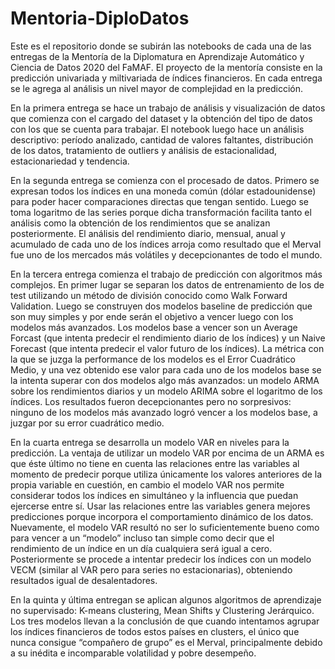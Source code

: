 # Mentoria-DiploDatos

  Este es el repositorio donde se subirán las notebooks de cada una de las entregas de la Mentoría de la Diplomatura en Aprendizaje Automático y Ciencia de Datos 2020 del FaMAF. El proyecto de la mentoría consiste en la predicción univariada y miltivariada de índices financieros. En cada entrega se le agrega al análisis un nivel mayor de complejidad en la predicción. 

  En la primera entrega se hace un trabajo de análisis y visualización de datos que comienza con el cargado del dataset y la obtención del tipo de datos con los que se cuenta para trabajar. El notebook luego hace un análisis descriptivo: período analizado, cantidad de valores faltantes, distribución de los datos, tratamiento de outliers y análisis de estacionalidad, estacionariedad y tendencia. 

  En la segunda entrega se comienza con el procesado de datos. Primero se expresan todos los índices en una moneda común (dólar estadounidense) para poder hacer comparaciones directas que tengan sentido. Luego se toma logaritmo de las series porque dicha transformación facilita tanto el análisis como la obtención de los rendimientos que se analizan posteriormente. El análisis del rendimiento diario, mensual, anual y acumulado de cada uno de los índices arroja como resultado que el Merval fue uno de los mercados más volátiles y decepcionantes de todo el mundo. 

  En la tercera entrega comienza el trabajo de predicción con algoritmos más complejos. En primer lugar se separan los datos de entrenamiento de los de test utilizando un método de división conocido como Walk Forward Validation. Luego se construyen dos modelos baseline de predicción que son muy simples y por ende serán el objetivo a vencer luego con los modelos más avanzados. Los modelos base a vencer son un Average Forcast (que intenta predecir el rendimiento diario de los índices) y un Naive Forecast (que intenta predecir el valor futuro de los índices). La métrica con la que se juzga la performance de los modelos es el Error Cuadrático Medio, y una vez obtenido ese valor para cada uno de los modelos base se la intenta superar con dos modelos algo más avanzados: un modelo ARMA sobre los rendimientos diarios y un modelo ARIMA sobre el logaritmo de los índices. Los resultados fueron decepcionantes pero no sorpresivos: ninguno de los modelos más avanzado logró vencer a los modelos base, a juzgar por su error cuadrático medio. 

  En la cuarta entrega se desarrolla un modelo VAR en niveles para la predicción. La ventaja de utilizar un modelo VAR por encima de un ARMA es que éste último no tiene en cuenta las relaciones entre las variables al momento de predecir porque utiliza únicamente los valores anteriores de la propia variable en cuestión, en cambio el modelo VAR nos permite considerar todos los índices en simultáneo y la influencia que puedan ejercerse entre sí. Usar las relaciones entre las variables genera mejores predicciones porque incorpora el comportamiento dinámico de los datos. Nuevamente, el modelo VAR resultó no ser lo suficientemente bueno como para vencer a un “modelo” incluso tan simple como decir que el rendimiento de un índice en un día cualquiera será igual a cero.  Posteriormente se procede a intentar predecir los índices con un modelo VECM (similar al VAR pero para series no estacionarias), obteniendo resultados igual de desalentadores.

  En la quinta y última entregan se aplican algunos algoritmos de aprendizaje no supervisado: K-means clustering, Mean Shifts y Clustering Jerárquico. Los tres modelos llevan a la conclusión de que cuando intentamos agrupar los índices financieros de todos estos países en clusters, el único que nunca consigue “compañero de grupo” es el Merval, principalmente debido a su inédita e incomparable volatilidad y pobre desempeño. 
